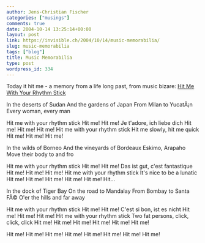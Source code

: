 ```yaml
---
author: Jens-Christian Fischer
categories: ["musings"]
comments: true
date: 2004-10-14 13:25:14+00:00
layout: post
link: https://invisible.ch/2004/10/14/music-memorabilia/
slug: music-memorabilia
tags: ["blog"]
title: Music Memorabilia
type: post
wordpress_id: 334
---
```


Today it hit me - a memory from a life long past, from music bizare: [Hit Me With Your Rhythm Stick](https://www.countrybumpkin.ndo.co.uk/hitme.html)
<!-- more -->
In the deserts of Sudan
And the gardens of Japan
From Milan to YucatÃ¡n
Every woman, every man

Hit me with your rhythm stick
Hit me! Hit me!
Je t'adore, ich liebe dich
Hit me! Hit me! Hit me!
Hit me with your rhythm stick
Hit me slowly, hit me quick
Hit me! Hit me! Hit me!

In the wilds of Borneo
And the vineyards of Bordeaux
Eskimo, Arapaho
Move their body to and fro

Hit me with your rhythm stick
Hit me! Hit me!
Das ist gut, c'est fantastique
Hit me! Hit me! Hit me!
Hit me with your rhythm stick
It's nice to be a lunatic
Hit me! Hit me! Hit me!
Hit me! Hit me! Hit...

In the dock of Tiger Bay
On the road to Mandalay
From Bombay to Santa FÃ©
O'er the hills and far away

Hit me with your rhythm stick
Hit me! Hit me!
C'est si bon, ist es nicht
Hit me! Hit me! Hit me!
Hit me with your rhythm stick
Two fat persons, click, click, click
Hit me! Hit me! Hit me!
Hit me! Hit me! Hit me!

Hit me!
Hit me!
Hit me!
Hit me!
Hit me!
Hit me! Hit me!
Hit me!
